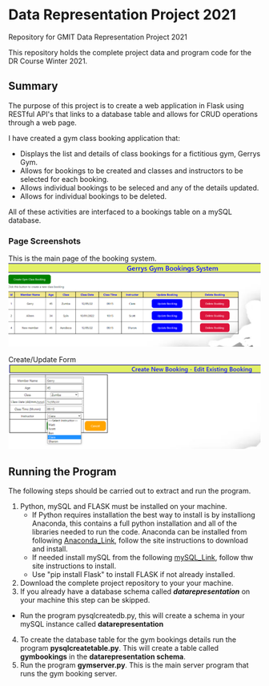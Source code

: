 # Data Representation Project 2021
Repository for GMIT Data Representation Project 2021

This repository holds the complete project data and program code for the DR Course Winter 2021.

## Summary
The purpose of this project is to create a web application in Flask using RESTful API's that links to a database table and allows for CRUD operations through a web page. 

I have created a gym class booking application that:
- Displays the list and details of class bookings for a fictitious gym, Gerrys Gym. 
- Allows for bookings to be created and classes and instructors to be selected for each booking. 
- Allows individual bookings to be seleced and any of the details updated.
- Allows for individual bookings to be deleted. 

All of these activities are interfaced to a bookings table on a mySQL database. 

### Page Screenshots

This is the main page of the booking system. 
![MainPage](/images/MainPageImage.png)

Create/Update Form
![CRUDPage](/images/Create_UpdatePageImage.png)

## Running the Program
The following steps should be carried out to extract and run the program.

1. Python, mySQL and FLASK must be installed on your machine. 
   - If Python requires installation the best way to install is by installiong Anaconda, this contains a full python installation and all of the libraries needed to run the code. Anaconda can be installed from following [Anaconda_Link](https://www.anaconda.com/distribution/), follow the site instructions to download and install. 
   - If needed install mySQL from the following [mySQL_Link](https://www.mysql.com/products/community/), follow thw site instructions to install. 
   - Use "pip install Flask" to install FLASK if not already installed. 
2. Download the complete project repository to your your machine. 
3. If you already have a database schema called ***datarepresentation*** on your machine this step can be skipped.
  -  Run the program pysqlcreatedb.py, this will create a schema in your mySQL instance called **datarepresentation**
4. To create the database table for the gym bookings details run the program **pysqlcreatetable.py**. This will create a table called **gymbookings** in the **datarepresentation schema**. 
5. Run the program **gymserver.py**. This is the main server program that runs the gym booking server. 
